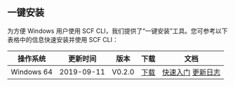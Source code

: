 

## 一键安装
为方便 Windows 用户使用 SCF CLI，我们提供了“一键安装”工具。您可参考以下表格中的信息快速安装并使用 SCF CLI：

| 操作系统   | 更新时间   | 版本   | 下载                                                         | 文档                                                         |
| ---------- | ---------- | ------ | ------------------------------------------------------------ | ------------------------------------------------------------ |
| Windows 64 | 2019-09-11 | V0.2.0 | <a href="https://scf-dev-tools-1253665819.cos.ap-guangzhou.myqcloud.com/scfcli.exe" hotrep="document.product.scf.view.wendang.cli_download">下载 | [快速入门](https://cloud.tencent.com/document/product/583/37510) [更新日志](https://cloud.tencent.com/document/product/583/36908) |

